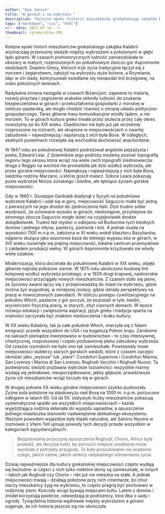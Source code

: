 ```yaml
---
author: "Ewa Janion"
title: "W górach i na wybrzeżu "
description: "Kolejne epoki historii mieszkańców grekańskiego zakątka Kalabrii wyznaczają przenosiny siedzib między wybrzeżem a położonymi w głębi lądu górami."
tags: ["markdown", "css", "html"]
<!-- date: 2021-07-14 -->
thumbnail: /greko/etna.JPG
---
```


Kolejne epoki historii mieszkańców grekańskiego zakątka Kalabrii wyznaczają przenosiny siedzib między wybrzeżem a położonymi w głębi lądu górami. W czasach prehistorycznych ludność zamieszkiwała te obszary w małych, rozproszonych po południowym zboczu gór Aspromonte siedzibach. Dopiero Grecy, których tryb życia tradycyjnie łączył się z morzem i żeglarstwem, założyli na wybrzeżu duże kolonie, a Rzymianie, idąc w ich ślady, kontynuowali osiedlanie się nieopodal linii brzegowej, na nisko położonych terenach. 

Radykalna zmiana nastąpiła w czasach Bizancjum: zapewne to malaria, rozwój piractwa i zagrożenie arabskie skłoniły ludność do szukania bezpieczeństwa w górach i przekształcenia gospodarki z morskiej w rolniczo-pasterską, ale mogło chodzić również o zmianę układu polityczno-gospodarczego. Teraz główne trasy komunikacyjne wiodły lądem, a nie morzem. To w górach kultura greko trwała przez stulecia przez cały okres nowożytny aż do XIX wieku. Osadnictwo nie było już jak wcześniej rozproszone na nizinach, ale skupione w miejscowościach o zwartej zabudowie – najważniejszą i najstarszą z nich była Bova. W odległych, skalnych pustelniach rozwijała się wschodnia duchowość anachoretów.  

W 1847 roku po południowej Kalabrii podróżował angielski pejzażysta i poeta, Edward Lear. Z dzienników jego podróży możemy poznać topografię regionu tego okresu która wciąż ma wiele cech topografii średniowiecza: droga z Reggio na wschód nie prowadziła jak dziś wzdłuż wybrzeża, ale przez górskie miejscowości. Największą i najważniejszą z nich była Bova, siedziba rodziny Marzano, u której gościł malarz. Szkice Leara pokazują puste wybrzeże Morza Jońskiego i biedne, ale tętniące życiem górskie miejscowości.

Gdy w 1860 r. Giuseppe Garibaldi dopłynął z Sycylii na południowe wybrzeże Kalabrii i udał się w góry, miejscowość Saguccio miała być jedną z pierwszych na jego drodze do zjednoczenia Italii. Dziś trudno sobie wyobrazić, że schowane wysoko w górach, niedostępne, przyklejone do stromego zbocza Saguccio mogło leżeć na czyjejkolwiek drodze dokądkolwiek. Trudno też myśleć o odbijaniu od Burbonów tych biednych domów i jednego młyna, pasterzy, pastwisk i kóz. A jednak osada na wysokości 1100 m.n.p.m,  założona w XI wieku wokół klasztoru Bazylianów, najpierw służąca jako sezonowa baza do letniego wypasu kóz w górach, w XIX wieku rozwinęła się prężną miejscowość, lokalne centrum przemysłowe z zakładem produkcji wełny. W górach Aspromonte krzyżowało sie wtedy wiele szlaków. 

Modernizacja, która docierała do południowej Kalabrii w XIX wieku, objęła głównie najniżej położone ziemie. W 1875 roku ukończono budowę linii kolejowej wzdłuż wybrzeża jońskiego, a w 1928 drogi krajowej, nadmorskie miejscowości przyciągały nowych mieszkańców. Z czasem stało się jasne, że życiowy awans łączy się z przeprowadzką do miast na wybrzeżu, gdzie można żyć wygodniej, w mniejszej izolacji, gdzie istniały perspektywy na pracę w nowoczesnych zawodach. W obliczu postępu cywilizacyjnego na południu Włoch, pasterze z gór poczuli, że pozostali w tyle: biedni, wycieńczeni fizyczną pracą, w starych, zbyt ciasnych domach. W epoce rozwoju edukacji i zwiększenia aspiracji, język greko i tradycja oparta na oralności zaczynała być znakiem niedouczenia i braku kultury. 

W XX wieku Kalabria, tak ja całe południe Włoch, mierzyła się z falami emigracji: przede wszystkim do USA i na bogatszą Północ kraju. Zarobione na saksach pieniądze inwestowano w budownictwo – to czas intensywnej, chaotycznej, rozproszonej i często pozbawionej planu zabudowy wybrzeża. Od czasów rzymskich nie było ono tak zamieszkałe. Powstawały nowe miejscowości-dublerzy starych górskich siedzib, które z czasem zaczęto określać jako „wyższe” lub „stare”: Condofuri Superiore i Condofuri Marina, San Lorenzo i Marina di San Lorenzo, Roghudi Vecchio i Roghudi Nuovo. Ta podwójność siedzib pozbawia wybrzeże tożsamości: wszystkie mariny wydają się jednakowe, nieuporządkowane, jakby głębsze, prawdziwsze życie ich mieszkańców wciąż toczyło się w górach. 

W drugiej połowie XX wieku górskie miejscowości szybko pustoszały. Żyzne pola położone na płaskowyżu nad Bovą na 1000 m. n.p.m. porzucono odłogiem w latach 60. Od lat 50. statystyki liczby mieszkańców pokazują systematyczne spadki we wszystkich miejscowościach – każda wyjeżdżająca rodzina skłaniała do wyjazdu sąsiadów, a opuszczenie jednego miasteczka stanowiło nadwerężenie delikatnego ekosystemu. Ważnym powodem wyjazdów były klęski naturalne, ale Salvino Nucera w rozmowie z Vitem Teti ujmuje powody tych decyzji przede wszystkim w kategoriach egzystencjalnych: 

> Bezpośrednią przyczyną opuszczenia Roghudi, Chorio, Africo była powódź, ale decyzja ludzi, by porzucić miejsce urodzenia może wynikała z potrzeby przygody. To było poszukiwanie nie wiadomo czego, jakich celów, jakich ambicji radykalnego odmienienia życia.

Dzisiaj najważniejsze dla kultury grekańskiej miejscowości często wydają się bezludne: w części z nich tylko niektóre domy są zamieszkałe, w innych – takich jak Roghudi czy Chorio – nikt już nie mieszka na stałe. A jednak miejscowości trwają – działają położone przy nich cmentarze, bo choć starzy mieszkańcy żyją na wybrzeżu, to często pragną być pochowani w rodzinnej ziemi. Kościoły wciąż bywają miejscami kultu. Latem z domów i źródeł korzystają pasterze, odwiedzają je podróżnicy, ktoś dba o sady i ogrody. Tysiącletnia historia wędrówek między wybrzeżem a górami sugeruje, że ich historia jeszcze się nie skończyła. 
